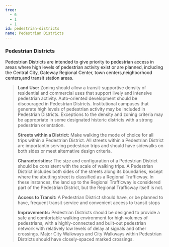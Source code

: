 ```yaml
---
tree:
  - 6
  - 1
  - 1
id: pedestrian-districts
name: Pedestrian Districts
---
```

### Pedestrian Districts

Pedestrian Districts are intended to give priority to pedestrian access in areas where high levels of pedestrian activity exist or are planned, including the Central City, Gateway Regional Center, town centers,neighborhood centers,and transit station areas.

> **Land Use:** Zoning should allow a transit-supportive density of residential and commercial uses that support lively and intensive pedestrian activity. Auto-oriented development should be discouraged in Pedestrian Districts. Institutional campuses that generate high levels of pedestrian activity may be included in Pedestrian Districts. Exceptions to the density and zoning criteria may be appropriate in some designated historic districts with a strong pedestrian orientation.
>
> **Streets within a District:** Make walking the mode of choice for all trips within a Pedestrian District. All streets within a Pedestrian District are importantin serving pedestrian trips and should have sidewalks on both sides or meet alternative design criteria.
>
> **Characteristics:** The size and configuration of a Pedestrian District should be consistent with the scale of walking trips. A Pedestrian District includes both sides of the streets along its boundaries, except where the abutting street is classified as a Regional Trafficway. In these instances, the land up to the Regional Trafficway is considered part of the Pedestrian District, but the Regional Trafficway itself is not.
>
> **Access to Transit:** A Pedestrian District should have, or be planned to have, frequent transit service and convenient access to transit stops
>
> **Improvements:** Pedestrian Districts should be designed to provide a safe and comfortable walking environment for high volumes of pedestrians, with a highly-connected and built-out pedestrian network with relatively low levels of delay at signals and other crossings. Major City Walkways and City Walkways within Pedestrian Districts should have closely-spaced marked crossings.

